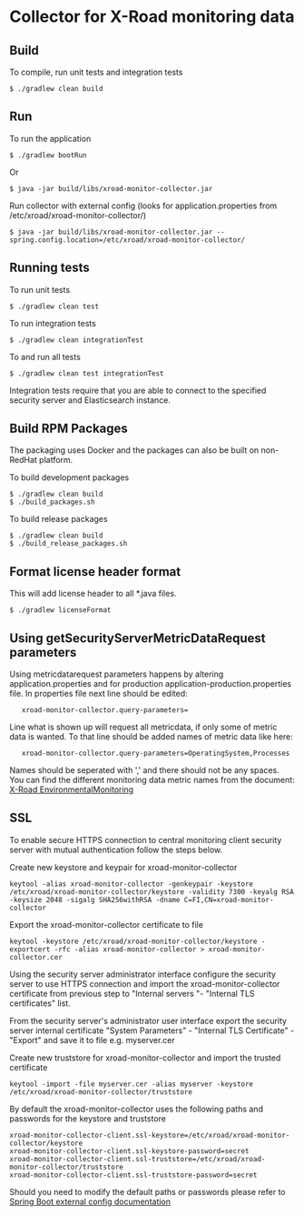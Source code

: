 # Collector for X-Road monitoring data

## Build

To compile, run unit tests and integration tests

    $ ./gradlew clean build


## Run

To run the application

    $ ./gradlew bootRun

Or

    $ java -jar build/libs/xroad-monitor-collector.jar
    
Run collector with external config (looks for application.properties from /etc/xroad/xroad-monitor-collector/)

    $ java -jar build/libs/xroad-monitor-collector.jar --spring.config.location=/etc/xroad/xroad-monitor-collector/


## Running tests

To run unit tests

    $ ./gradlew clean test

To run integration tests

    $ ./gradlew clean integrationTest

To and run all tests

    $ ./gradlew clean test integrationTest

Integration tests require that you are able to connect to the specified security server and Elasticsearch instance.


## Build RPM Packages

The packaging uses Docker and the packages can also be built on non-RedHat platform.

To build development packages
```
$ ./gradlew clean build
$ ./build_packages.sh
```

To build release packages
```
$ ./gradlew clean build
$ ./build_release_packages.sh
```

## Format license header format

This will add license header to all *.java files.

    $ ./gradlew licenseFormat

## Using getSecurityServerMetricDataRequest parameters

Using metricdatarequest parameters happens by altering application.properties and for production application-production.properties file. In properties file next line should be edited:
```
   xroad-monitor-collector.query-parameters=
```
Line what is shown up will request all metricdata, if only some of metric data is wanted. To that line should be added names of metric data like here:
```
   xroad-monitor-collector.query-parameters=OperatingSystem,Processes
```
Names should be seperated with ',' and there should not be any spaces.
You can find the different monitoring data metric names from the document: [X-Road EnvironmentalMonitoring](https://github.com/vrk-kpa/X-Road/tree/develop/doc/EnvironmentalMonitoring)

## SSL

To enable secure HTTPS connection to central monitoring client security server with mutual authentication follow the steps below.

Create new keystore and keypair for xroad-monitor-collector
```
keytool -alias xroad-monitor-collector -genkeypair -keystore /etc/xroad/xroad-monitor-collector/keystore -validity 7300 -keyalg RSA -keysize 2048 -sigalg SHA256withRSA -dname C=FI,CN=xroad-monitor-collector
```

Export the xroad-monitor-collector certificate to file
```
keytool -keystore /etc/xroad/xroad-monitor-collector/keystore -exportcert -rfc -alias xroad-monitor-collector > xroad-monitor-collector.cer
```

Using the security server administrator interface configure the security server to use HTTPS connection and import the xroad-monitor-collector certificate from previous step to "Internal servers "- "Internal TLS certificates" list.

From the security server's administrator user interface export the security server internal certificate "System Parameters" - "Internal TLS Certificate" - "Export" and save it to file e.g. myserver.cer

Create new truststore for xroad-monitor-collector and import the trusted certificate
```
keytool -import -file myserver.cer -alias myserver -keystore /etc/xroad/xroad-monitor-collector/truststore
```

By default the xroad-monitor-collector uses the following paths and passwords for the keystore and truststore
```
xroad-monitor-collector-client.ssl-keystore=/etc/xroad/xroad-monitor-collector/keystore
xroad-monitor-collector-client.ssl-keystore-password=secret
xroad-monitor-collector-client.ssl-truststore=/etc/xroad/xroad-monitor-collector/truststore
xroad-monitor-collector-client.ssl-truststore-password=secret
```

Should you need to modify the default paths or passwords please refer to [Spring Boot external config documentation](https://docs.spring.io/spring-boot/docs/current/reference/html/boot-features-external-config.html)
